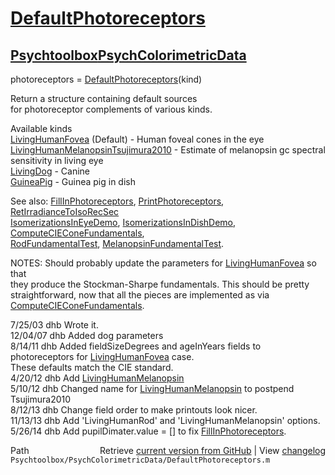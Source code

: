 # [DefaultPhotoreceptors](DefaultPhotoreceptors)
## [Psychtoolbox](Psychtoolbox)[PsychColorimetricData](PsychColorimetricData)

photoreceptors = [DefaultPhotoreceptors](DefaultPhotoreceptors)(kind)  
  
Return a structure containing default sources   
for photoreceptor complements of various kinds.  
  
Available kinds  
  [LivingHumanFovea](LivingHumanFovea) (Default) - Human foveal cones in the eye  
  [LivingHumanMelanopsinTsujimura2010](LivingHumanMelanopsinTsujimura2010) - Estimate of melanopsin gc spectral sensitivity in living eye  
  [LivingDog](LivingDog) - Canine  
  [GuineaPig](GuineaPig) - Guinea pig in dish  
  
See also:  [FillInPhotoreceptors](FillInPhotoreceptors), [PrintPhotoreceptors](PrintPhotoreceptors), [RetIrradianceToIsoRecSec](RetIrradianceToIsoRecSec)  
 [IsomerizationsInEyeDemo](IsomerizationsInEyeDemo), [IsomerizationsInDishDemo](IsomerizationsInDishDemo), [ComputeCIEConeFundamentals](ComputeCIEConeFundamentals),  
 [RodFundamentalTest](RodFundamentalTest), [MelanopsinFundamentalTest](MelanopsinFundamentalTest).  
  
NOTES: Should probably update the parameters for [LivingHumanFovea](LivingHumanFovea) so that  
they produce the Stockman-Sharpe fundamentals.  This should be pretty  
straightforward, now that all the pieces are implemented as via [ComputeCIEConeFundamentals](ComputeCIEConeFundamentals).   
  
7/25/03  dhb  Wrote it.  
12/04/07 dhb  Added dog parameters  
8/14/11  dhb  Added fieldSizeDegrees and ageInYears fields to photoreceptors for [LivingHumanFovea](LivingHumanFovea) case.  
              These defaults match the CIE standard.  
4/20/12  dhb  Add [LivingHumanMelanopsin](LivingHumanMelanopsin)  
5/10/12  dhb  Changed name for [LivingHumanMelanopsin](LivingHumanMelanopsin) to postpend Tsujimura2010  
8/12/13  dhb  Change field order to make printouts look nicer.  
11/13/13 dhb  Add 'LivingHumanRod' and 'LivingHumanMelanopsin' options.  
5/26/14  dhb  Add pupilDimater.value = [] to fix [FillInPhotoreceptors](FillInPhotoreceptors).  




<div class="code_header" style="text-align:right;">
  <span style="float:left;">Path&nbsp;&nbsp;</span> <span class="counter">Retrieve <a href=
  "https://raw.github.com/Psychtoolbox-3/Psychtoolbox-3/beta/Psychtoolbox/PsychColorimetricData/DefaultPhotoreceptors.m">current version from GitHub</a> | View <a href=
  "https://github.com/Psychtoolbox-3/Psychtoolbox-3/commits/beta/Psychtoolbox/PsychColorimetricData/DefaultPhotoreceptors.m">changelog</a></span>
</div>
<div class="code">
  <code>Psychtoolbox/PsychColorimetricData/DefaultPhotoreceptors.m</code>
</div>

